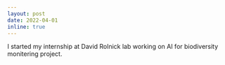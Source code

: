 ```yaml
---
layout: post
date: 2022-04-01 
inline: true
---
```


I started my internship at David Rolnick lab working on AI for biodiversity monitering project.
